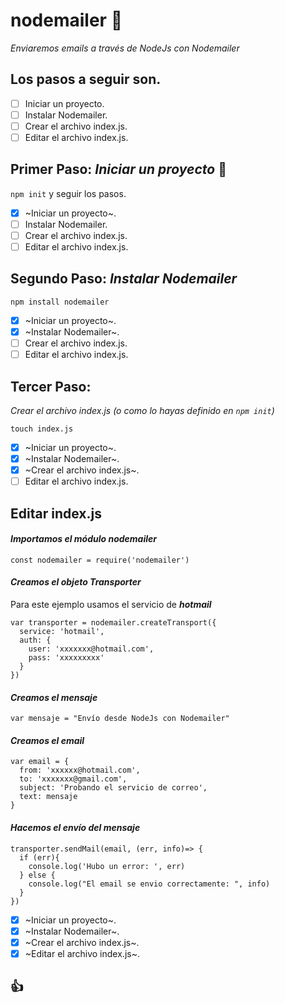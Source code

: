# nodemailer :email:
_Enviaremos emails a través de NodeJs con Nodemailer_

## Los pasos a seguir son.
- [ ] Iniciar un proyecto.
- [ ] Instalar Nodemailer.
- [ ] Crear el archivo index.js.
- [ ] Editar el archivo index.js.

## Primer Paso: _Iniciar un proyecto_ :file_folder:
  `npm init` y seguir los pasos.
- [x] ~Iniciar un proyecto~.
- [ ] Instalar Nodemailer.
- [ ] Crear el archivo index.js.
- [ ] Editar el archivo index.js.

## Segundo Paso: _Instalar Nodemailer_
  `npm install nodemailer`
- [x] ~Iniciar un proyecto~.
- [x] ~Instalar Nodemailer~.
- [ ] Crear el archivo index.js.
- [ ] Editar el archivo index.js.

## Tercer Paso:
_Crear el archivo index.js (o como lo hayas definido en `npm init`)_

`touch index.js`

- [x] ~Iniciar un proyecto~.
- [x] ~Instalar Nodemailer~.
- [x] ~Crear el archivo index.js~.
- [ ] Editar el archivo index.js.

## Editar index.js
#### _Importamos el módulo **nodemailer**_

`const nodemailer = require('nodemailer')`

#### _Creamos el objeto Transporter_

Para este ejemplo usamos el servicio de _**hotmail**_
```
var transporter = nodemailer.createTransport({
  service: 'hotmail',
  auth: {
    user: 'xxxxxxx@hotmail.com',
    pass: 'xxxxxxxxx'
  }
})
```

#### _Creamos el mensaje_

```
var mensaje = "Envío desde NodeJs con Nodemailer"
```

#### _Creamos el email_

```
var email = {
  from: 'xxxxxx@hotmail.com',
  to: 'xxxxxxx@gmail.com',
  subject: 'Probando el servicio de correo',
  text: mensaje
}
```

#### _Hacemos el envío del mensaje_

```
transporter.sendMail(email, (err, info)=> {
  if (err){
    console.log('Hubo un error: ', err)
  } else {
    console.log("El email se envio correctamente: ", info)
  }
})
```

- [x] ~Iniciar un proyecto~.
- [x] ~Instalar Nodemailer~.
- [x] ~Crear el archivo index.js~.
- [x] ~Editar el archivo index.js~.

## :thumbsup:
